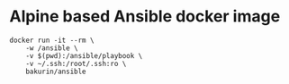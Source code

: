 # Alpine based Ansible docker image

```
docker run -it --rm \
	-w /ansible \
	-v $(pwd):/ansible/playbook \
	-v ~/.ssh:/root/.ssh:ro \
	bakurin/ansible
```